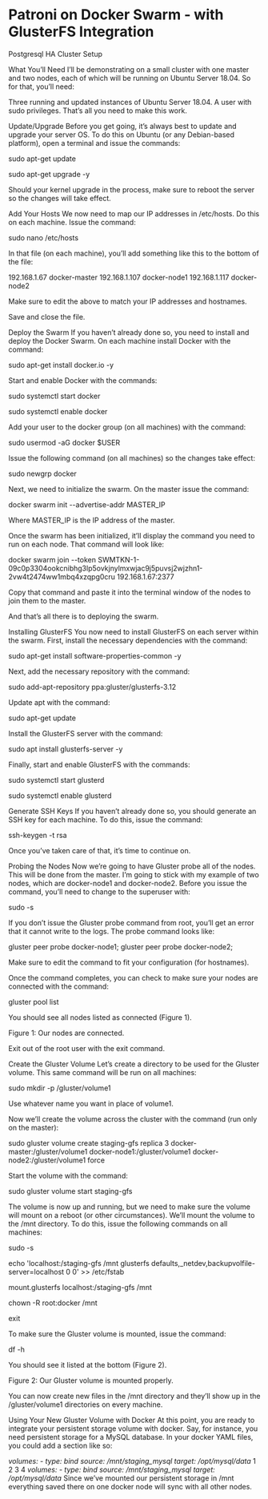 # Patroni on Docker Swarm - with GlusterFS Integration
Postgresql HA Cluster Setup


What You’ll Need
I’ll be demonstrating on a small cluster with one master and two nodes, each of which will be running on Ubuntu Server 18.04. So for that, you’ll need:

Three running and updated instances of Ubuntu Server 18.04.
A user with sudo privileges.
That’s all you need to make this work.

Update/Upgrade
Before you get going, it’s always best to update and upgrade your server OS. To do this on Ubuntu (or any Debian-based platform), open a terminal and issue the commands:

sudo apt-get update

sudo apt-get upgrade -y

Should your kernel upgrade in the process, make sure to reboot the server so the changes will take effect.

Add Your Hosts
We now need to map our IP addresses in /etc/hosts. Do this on each machine. Issue the command:

sudo nano /etc/hosts

In that file (on each machine), you’ll add something like this to the bottom of the file:

192.168.1.67 docker-master
192.168.1.107 docker-node1
192.168.1.117 docker-node2

Make sure to edit the above to match your IP addresses and hostnames.

Save and close the file.

Deploy the Swarm
If you haven’t already done so, you need to install and deploy the Docker Swarm. On each machine install Docker with the command:

sudo apt-get install docker.io -y

Start and enable Docker with the commands:

sudo systemctl start docker

sudo systemctl enable docker

Add your user to the docker group (on all machines) with the command:

sudo usermod -aG docker $USER

Issue the following command (on all machines) so the changes take effect:

sudo newgrp docker

Next, we need to initialize the swarm. On the master issue the command:

docker swarm init --advertise-addr MASTER_IP

Where MASTER_IP is the IP address of the master.

Once the swarm has been initialized, it’ll display the command you need to run on each node. That command will look like:

docker swarm join --token SWMTKN-1-09c0p3304ookcnibhg3lp5ovkjnylmxwjac9j5puvsj2wjzhn1-2vw4t2474ww1mbq4xzqpg0cru 192.168.1.67:2377

Copy that command and paste it into the terminal window of the nodes to join them to the master.

And that’s all there is to deploying the swarm.

Installing GlusterFS
You now need to install GlusterFS on each server within the swarm. First, install the necessary dependencies with the command:

sudo apt-get install software-properties-common -y

Next, add the necessary repository with the command:

sudo add-apt-repository ppa:gluster/glusterfs-3.12

Update apt with the command:

sudo apt-get update

Install the GlusterFS server with the command:

sudo apt install glusterfs-server -y

Finally, start and enable GlusterFS with the commands:

sudo systemctl start glusterd


sudo systemctl enable glusterd

Generate SSH Keys
If you haven’t already done so, you should generate an SSH key for each machine. To do this, issue the command:

ssh-keygen -t rsa

Once you’ve taken care of that, it’s time to continue on.

Probing the Nodes
Now we’re going to have Gluster probe all of the nodes. This will be done from the master. I’m going to stick with my example of two nodes, which are docker-node1 and docker-node2. Before you issue the command, you’ll need to change to the superuser with:

sudo -s

If you don’t issue the Gluster probe command from root, you’ll get an error that it cannot write to the logs. The probe command looks like:

gluster peer probe docker-node1; gluster peer probe docker-node2;

Make sure to edit the command to fit your configuration (for hostnames).

Once the command completes, you can check to make sure your nodes are connected with the command:

gluster pool list

You should see all nodes listed as connected (Figure 1).


Figure 1: Our nodes are connected.

Exit out of the root user with the exit command.

Create the Gluster Volume
Let’s create a directory to be used for the Gluster volume. This same command will be run on all machines:

sudo mkdir -p /gluster/volume1

Use whatever name you want in place of volume1.

Now we’ll create the volume across the cluster with the command (run only on the master):

sudo gluster volume create staging-gfs replica 3 docker-master:/gluster/volume1 docker-node1:/gluster/volume1 docker-node2:/gluster/volume1 force

Start the volume with the command:

sudo gluster volume start staging-gfs

The volume is now up and running, but we need to make sure the volume will mount on a reboot (or other circumstances). We’ll mount the volume to the /mnt directory. To do this, issue the following commands on all machines:

sudo -s

echo 'localhost:/staging-gfs /mnt glusterfs defaults,_netdev,backupvolfile-server=localhost 0 0' >> /etc/fstab

mount.glusterfs localhost:/staging-gfs /mnt

chown -R root:docker /mnt

exit

To make sure the Gluster volume is mounted, issue the command:

df -h

You should see it listed at the bottom (Figure 2).


Figure 2: Our Gluster volume is mounted properly.

You can now create new files in the /mnt directory and they’ll show up in the /gluster/volume1 directories on every machine.

Using Your New Gluster Volume with Docker
At this point, you are ready to integrate your persistent storage volume with docker. Say, for instance, you need persistent storage for a MySQL database. In your docker YAML files, you could add a section like so:

<i> volumes:
</i><i>   - type: bind
</i><i>     source: /mnt/staging_mysql
</i><i>     target: /opt/mysql/data</i>
1
2
3
4
<i> volumes:
</i><i>   - type: bind
</i><i>     source: /mnt/staging_mysql
</i><i>     target: /opt/mysql/data</i>
Since we’ve mounted our persistent storage in /mnt everything saved there on one docker node will sync with all other nodes.
